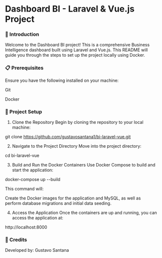 <h1>Dashboard BI - Laravel & Vue.js Project</h1>

<h3>🚀 Introduction</h3>
Welcome to the Dashboard BI project! This is a comprehensive Business Intelligence dashboard built using Laravel and Vue.js. This README will guide you through the steps to set up the project locally using Docker.

<h3>📋 Prerequisites </h3>
Ensure you have the following installed on your machine:

Git

Docker

<h3>📂 Project Setup</h3>

1. Clone the Repository
Begin by cloning the repository to your local machine:

git clone https://github.com/gustavosantana1/bi-laravel-vue.git

2. Navigate to the Project Directory
Move into the project directory:

cd bi-laravel-vue

3. Build and Run the Docker Containers
Use Docker Compose to build and start the application:

docker-compose up --build

This command will:

Create the Docker images for the application and MySQL, as well as 
perform database migrations and initial data seeding.

4. Access the Application
Once the containers are up and running, you can access the application at:

http://localhost:8000


<h3>🤝 Credits</h3>
Developed by: Gustavo Santana
